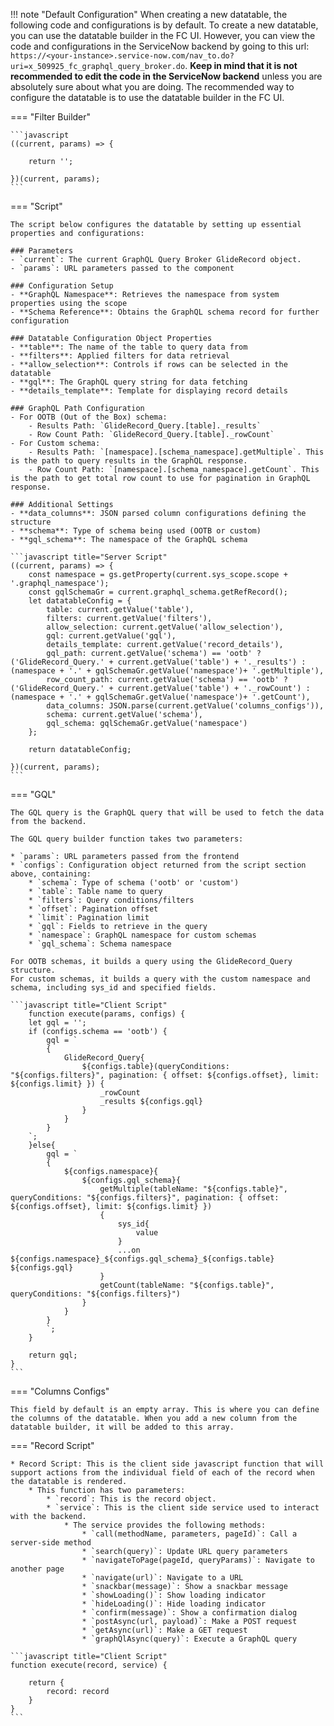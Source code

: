 !!! note "Default Configuration"
    When creating a new datatable, the following code and configurations is by default.
    To create a new datatable, you can use the datatable builder in the FC UI. However, you can view the code and configurations in the ServiceNow backend by going to this url: `https://<your-instance>.service-now.com/nav_to.do?uri=x_509925_fc_graphql_query_broker.do`. **Keep in mind that it is not recommended to edit the code in the ServiceNow backend** unless you are absolutely sure about what you are doing. The recommended way to configure the datatable is to use the datatable builder in the FC UI.

=== "Filter Builder"

    ```javascript
    ((current, params) => {

        return '';

    })(current, params);
    ```

=== "Script"

    The script below configures the datatable by setting up essential properties and configurations:

    ### Parameters
    - `current`: The current GraphQL Query Broker GlideRecord object.
    - `params`: URL parameters passed to the component
    
    ### Configuration Setup
    - **GraphQL Namespace**: Retrieves the namespace from system properties using the scope
    - **Schema Reference**: Obtains the GraphQL schema record for further configuration
    
    ### Datatable Configuration Object Properties
    - **table**: The name of the table to query data from
    - **filters**: Applied filters for data retrieval
    - **allow_selection**: Controls if rows can be selected in the datatable
    - **gql**: The GraphQL query string for data fetching
    - **details_template**: Template for displaying record details
    
    ### GraphQL Path Configuration
    - For OOTB (Out of the Box) schema:
        - Results Path: `GlideRecord_Query.[table]._results`
        - Row Count Path: `GlideRecord_Query.[table]._rowCount`
    - For Custom schema:
        - Results Path: `[namespace].[schema_namespace].getMultiple`. This is the path to query results in the GraphQL response.
        - Row Count Path: `[namespace].[schema_namespace].getCount`. This is the path to get total row count to use for pagination in GraphQL response.
    
    ### Additional Settings
    - **data_columns**: JSON parsed column configurations defining the structure
    - **schema**: Type of schema being used (OOTB or custom)
    - **gql_schema**: The namespace of the GraphQL schema

    ```javascript title="Server Script"
    ((current, params) => {
        const namespace = gs.getProperty(current.sys_scope.scope + '.graphql_namespace');
        const gqlSchemaGr = current.graphql_schema.getRefRecord();
        let datatableConfig = {
            table: current.getValue('table'),
            filters: current.getValue('filters'),
            allow_selection: current.getValue('allow_selection'),
            gql: current.getValue('gql'),
            details_template: current.getValue('record_details'),
            gql_path: current.getValue('schema') == 'ootb' ? ('GlideRecord_Query.' + current.getValue('table') + '._results') : (namespace + '.' + gqlSchemaGr.getValue('namespace')+ '.getMultiple'),
            row_count_path: current.getValue('schema') == 'ootb' ? ('GlideRecord_Query.' + current.getValue('table') + '._rowCount') : (namespace + '.' + gqlSchemaGr.getValue('namespace')+ '.getCount'),
            data_columns: JSON.parse(current.getValue('columns_configs')),
            schema: current.getValue('schema'),
            gql_schema: gqlSchemaGr.getValue('namespace')
        };

        return datatableConfig;

    })(current, params);
    ```

=== "GQL"

    The GQL query is the GraphQL query that will be used to fetch the data from the backend.

    The GQL query builder function takes two parameters:

    * `params`: URL parameters passed from the frontend
    * `configs`: Configuration object returned from the script section above, containing:
        * `schema`: Type of schema ('ootb' or 'custom')
        * `table`: Table name to query
        * `filters`: Query conditions/filters
        * `offset`: Pagination offset
        * `limit`: Pagination limit
        * `gql`: Fields to retrieve in the query
        * `namespace`: GraphQL namespace for custom schemas
        * `gql_schema`: Schema namespace

    For OOTB schemas, it builds a query using the GlideRecord_Query structure.
    For custom schemas, it builds a query with the custom namespace and schema, including sys_id and specified fields.

    ```javascript title="Client Script"
        function execute(params, configs) {
        let gql = '';
        if (configs.schema == 'ootb') {
            gql = `
            {
                GlideRecord_Query{
                    ${configs.table}(queryConditions: "${configs.filters}", pagination: { offset: ${configs.offset}, limit: ${configs.limit} }) {
                        _rowCount
                        _results ${configs.gql}
                    }
                }
            }
        `;
        }else{
            gql = `
            {
                ${configs.namespace}{
                    ${configs.gql_schema}{
                        getMultiple(tableName: "${configs.table}", queryConditions: "${configs.filters}", pagination: { offset: ${configs.offset}, limit: ${configs.limit} })
                        {
                            sys_id{
                                value
                            }
                            ...on ${configs.namespace}_${configs.gql_schema}_${configs.table}  ${configs.gql}
                        }
                        getCount(tableName: "${configs.table}", queryConditions: "${configs.filters}")
                    }
                }
            }
            `;
        }

        return gql;
    }
    ```

=== "Columns Configs"

    This field by default is an empty array. This is where you can define the columns of the datatable. When you add a new column from the datatable builder, it will be added to this array.

=== "Record Script"

    * Record Script: This is the client side javascript function that will support actions from the individual field of each of the record when the datatable is rendered.
        * This function has two parameters:
            * `record`: This is the record object.
            * `service`: This is the client side service used to interact with the backend.
                * The service provides the following methods:
                    * `call(methodName, parameters, pageId)`: Call a server-side method
                    * `search(query)`: Update URL query parameters
                    * `navigateToPage(pageId, queryParams)`: Navigate to another page
                    * `navigate(url)`: Navigate to a URL
                    * `snackbar(message)`: Show a snackbar message
                    * `showLoading()`: Show loading indicator
                    * `hideLoading()`: Hide loading indicator 
                    * `confirm(message)`: Show a confirmation dialog
                    * `postAsync(url, payload)`: Make a POST request
                    * `getAsync(url)`: Make a GET request
                    * `graphQlAsync(query)`: Execute a GraphQL query

    ```javascript title="Client Script"
    function execute(record, service) {

        return {
            record: record
        }
    }
    ```